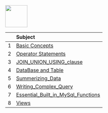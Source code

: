 <img src="https://img.shields.io/badge/-SQL%20-brightgreen" height=70px>

|     |  Subject           |
|:---:|:------------------------------| 
|  1  |[Basic Concepts](https://github.com/sshalem/SQL/tree/main/1_Basic_Concepts)   | 
|  2  |[Operator Statements](https://github.com/sshalem/SQL/tree/main/2_Operator_Statements)   | 
|  3  |[JOIN_UNION_USING_clause](https://github.com/sshalem/SQL/tree/main/3_JOIN__UNION__USING__clause)   | 
|  4  |[DataBase and Table](https://github.com/sshalem/SQL/tree/main/4_DataBase_and_TABLE)   | 
|  5  |[Summerizing_Data](https://github.com/sshalem/SQL/tree/main/5_Summerizing_Data)   | 
|  6  |[Writing_Complex_Query](https://github.com/sshalem/SQL/tree/main/6_Writing_Complex_Query)   | 
|  7  |[Essential_Built_in_MySql_Functions](https://github.com/sshalem/SQL/tree/main/7_Essential_Built_in_MySql_Functions)   | 
|  8  |[Views](https://github.com/sshalem/SQL/tree/main/8_Views)   | 







